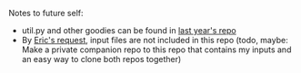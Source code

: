 Notes to future self:

- util.py and other goodies can be found in [last year's repo][last-year]
- By [Eric's request][eric-request], input files are not included in this repo
  (todo, maybe: Make a private companion repo to this repo that contains my
  inputs and an easy way to clone both repos together)

[last-year]: https://github.com/prendradjaja/advent-of-code-2022
[eric-request]: https://twitter.com/ericwastl/status/1465805354214830081
